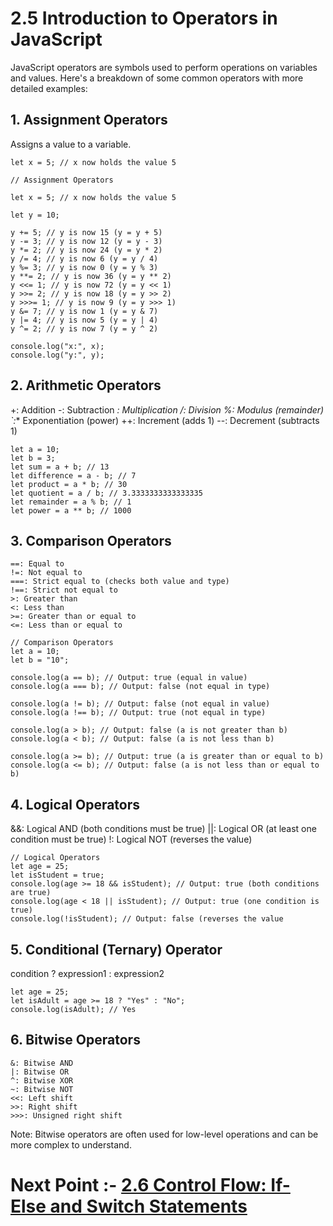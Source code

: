# 2.5 Introduction to Operators in JavaScript
JavaScript operators are symbols used to perform operations on variables and values. Here's a breakdown of some common operators with more detailed examples:
## 1. Assignment Operators
Assigns a value to a variable.
```
let x = 5; // x now holds the value 5

// Assignment Operators

let x = 5; // x now holds the value 5

let y = 10;                           

y += 5; // y is now 15 (y = y + 5)
y -= 3; // y is now 12 (y = y - 3)
y *= 2; // y is now 24 (y = y * 2)
y /= 4; // y is now 6 (y = y / 4)
y %= 3; // y is now 0 (y = y % 3)
y **= 2; // y is now 36 (y = y ** 2)
y <<= 1; // y is now 72 (y = y << 1)
y >>= 2; // y is now 18 (y = y >> 2)
y >>>= 1; // y is now 9 (y = y >>> 1)
y &= 7; // y is now 1 (y = y & 7)
y |= 4; // y is now 5 (y = y | 4)
y ^= 2; // y is now 7 (y = y ^ 2)

console.log("x:", x);
console.log("y:", y);
```
## 2. Arithmetic Operators
+: Addition
-: Subtraction
*: Multiplication
/: Division
%: Modulus (remainder)
`:** Exponentiation (power)
++: Increment (adds 1)
--: Decrement (subtracts 1)

```
let a = 10;
let b = 3;
let sum = a + b; // 13
let difference = a - b; // 7
let product = a * b; // 30
let quotient = a / b; // 3.3333333333333335
let remainder = a % b; // 1
let power = a ** b; // 1000
 ```    

## 3. Comparison Operators
```
==: Equal to
!=: Not equal to
===: Strict equal to (checks both value and type)
!==: Strict not equal to
>: Greater than
<: Less than
>=: Greater than or equal to
<=: Less than or equal to

// Comparison Operators
let a = 10;
let b = "10";

console.log(a == b); // Output: true (equal in value)
console.log(a === b); // Output: false (not equal in type)

console.log(a != b); // Output: false (not equal in value)
console.log(a !== b); // Output: true (not equal in type)

console.log(a > b); // Output: false (a is not greater than b)
console.log(a < b); // Output: false (a is not less than b)

console.log(a >= b); // Output: true (a is greater than or equal to b)
console.log(a <= b); // Output: false (a is not less than or equal to b)
```

## 4. Logical Operators
&&: Logical AND (both conditions must be true)
||: Logical OR (at least one condition must be true)
!: Logical NOT (reverses the value)
```
// Logical Operators
let age = 25;
let isStudent = true;
console.log(age >= 18 && isStudent); // Output: true (both conditions are true)
console.log(age < 18 || isStudent); // Output: true (one condition is true)
console.log(!isStudent); // Output: false (reverses the value                                     
``` 
## 5. Conditional (Ternary) Operator
condition ? expression1 : expression2
```
let age = 25;
let isAdult = age >= 18 ? "Yes" : "No";
console.log(isAdult); // Yes
```
## 6. Bitwise Operators
```
&: Bitwise AND
|: Bitwise OR
^: Bitwise XOR
~: Bitwise NOT
<<: Left shift
>>: Right shift
>>>: Unsigned right shift
```
Note: Bitwise operators are often used for low-level operations and can be more complex to understand.

# Next Point :- [2.6 Control Flow: If-Else and Switch Statements](../02_Basic_Syntax_and_Language_Fundamentals/2.6_Control_Flow_If-Else_and_Switch_Statements.md)
